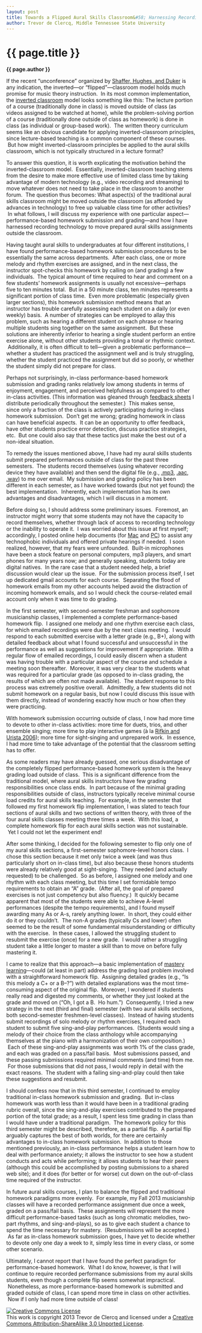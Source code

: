 ```yaml
---
layout: post
title: Towards a Flipped Aural Skills Classroom&#58; Harnessing Recording Technology for Performance-Based Homework
author: Trevor de Clercq, Middle Tennessee State University
---
```


{{ page.title }}
================

**{{ page.author }}**

If the recent “unconference” organized by [Shaffer, Hughes, and Duker](http://flipcampmt.wordpress.com/schedule/) is any indication, the inverted—or “flipped”—classroom model holds much promise for music theory instruction.  In its most common implementation, the [inverted classroom](http://flippedlearning.org/) model looks something like this: The lecture portion of a course (traditionally done in class) is moved outside of class (as videos assigned to be watched at home), while the problem-solving portion of a course (traditionally done outside of class as homework) is done in class (as individual or group-based work).  The written theory curriculum seems like an obvious candidate for applying inverted-classroom principles, since lecture-based teaching is a common component of these courses.  But how might inverted-classroom principles be applied to the aural skills classroom, which is not typically structured in a lecture format?  

To answer this question, it is worth explicating the motivation behind the inverted-classroom model.  Essentially, inverted-classroom teaching stems from the desire to make more effective use of limited class time by taking advantage of modern technology (e.g., video recording and streaming) to move whatever does not need to take place in the classroom to another forum.  The question thus becomes: What aspect(s) of the traditional aural skills classroom might be moved outside the classroom (as afforded by advances in technology) to free up valuable class time for other activities?  In what follows, I will discuss my experience with one particular aspect—performance-based homework submission and grading—and how I have harnessed recording technology to move prepared aural skills assignments outside the classroom.

Having taught aural skills to undergraduates at four different institutions, I have found performance-based homework submission procedures to be essentially the same across departments.  After each class, one or more melody and rhythm exercises are assigned, and in the next class, the instructor spot-checks this homework by calling on (and grading) a few individuals.  The typical amount of time required to hear and comment on a few students’ homework assignments is usually not excessive—perhaps five to ten minutes total.  But in a 50 minute class, ten minutes represents a significant portion of class time.  Even more problematic (especially given larger sections), this homework submission method means that an instructor has trouble carefully assessing each student on a daily (or even weekly) basis.  A number of strategies can be employed to allay this problem, such as hearing a different student on each phrase or hearing multiple students sing together on the same assignment.  But these solutions are inherently inferior to hearing a single student perform an entire exercise alone, without other students providing a tonal or rhythmic context.  Additionally, it is often difficult to tell—given a problematic performance—whether a student has practiced the assignment well and is truly struggling, whether the student practiced the assignment but did so poorly, or whether the student simply did not prepare for class.    

Perhaps not surprisingly, in-class performance-based homework submission and grading ranks relatively low among students in terms of enjoyment, engagement, and perceived helpfulness as compared to other in-class activities. (This information was gleaned through [feedback sheets](http://web.mit.edu/5.95/handouts/student-feedback-blank-2up.pdf) I distribute periodically throughout the semester.)  This makes sense, since only a fraction of the class is actively participating during in-class homework submission.  Don’t get me wrong; grading homework in class can have beneficial aspects.  It can be an opportunity to offer feedback, have other students practice error detection, discuss practice strategies, etc.  But one could also say that these tactics just make the best out of a non-ideal situation.

To remedy the issues mentioned above, I have had my aural skills students submit prepared performances outside of class for the past three semesters.  The students record themselves (using whatever recording device they have available) and then send the digital file (e.g., [.mp3](http://en.wikipedia.org/wiki/MP3), [.aac](http://en.wikipedia.org/wiki/Advanced_Audio_Coding), [.wav](http://en.wikipedia.org/wiki/.wav)) to me over email.  My submission and grading policy has been different in each semester, as I have worked towards (but not yet found) the best implementation.  Inherently, each implementation has its own advantages and disadvantages, which I will discuss in a moment.        

Before doing so, I should address some preliminary issues.  Foremost, an instructor might worry that some students may not have the capacity to record themselves, whether through lack of access to recording technology or the inability to operate it.  I was worried about this issue at first myself; accordingly, I posted online help documents (for [Mac](http://www.midside.com/etc/how_to_record_audio/) and [PC](http://www.midside.com/etc/how_to_record_audio/windows.pdf)) to assist any technophobic individuals and offered private hearings if needed.  I soon realized, however, that my fears were unfounded.  Built-in microphones have been a stock feature on personal computers, mp3 players, and smart phones for many years now; and generally speaking, students today are digital natives.  In the rare case that a student needed help, a brief discussion would clear up the issue.  For the submission process itself, I set up dedicated gmail accounts for each course.  Separating the flood of homework emails from my other accounts helped avoid the distraction of incoming homework emails, and so I would check the course-related email account only when it was time to do grading.

In the first semester, with second-semester freshman and sophomore musicianship classes, I implemented a complete performance-based homework flip.  I assigned one melody and one rhythm exercise each class, for which emailed recordings were due by the next class meeting.  I would respond to each submitted exercise with a letter grade (e.g., B+), along with detailed feedback about what I found successful and unsuccessful in the performance as well as suggestions for improvement if appropriate.  With a regular flow of emailed recordings, I could easily discern when a student was having trouble with a particular aspect of the course and schedule a meeting soon thereafter.  Moreover, it was very clear to the students what was required for a particular grade (as opposed to in-class grading, the results of which are often not made available).  The student response to this process was extremely positive overall.  Admittedly, a few students did not submit homework on a regular basis, but now I could discuss this issue with them directly, instead of wondering exactly how much or how often they were practicing.  

With homework submission occurring outside of class, I now had more time to devote to other in-class activities: more time for duets, trios, and other ensemble singing; more time to play interactive games (à la [Rifkin and Urista 2006](http://jmtp.ou.edu/journal-article/developing-aural-skills-it%E2%80%99s-not-just-game)); more time for sight-singing and unprepared work.  In essence, I had more time to take advantage of the potential that the classroom setting has to offer.

As some readers may have already guessed, one serious disadvantage of the completely flipped performance-based homework system is the heavy grading load outside of class.  This is a significant difference from the traditional model, where aural skills instructors have few grading responsibilities once class ends.  In part because of the minimal grading responsibilities outside of class, instructors typically receive minimal course load credits for aural skills teaching.  For example, in the semester that followed my first homework flip implementation, I was slated to teach four sections of aural skills and two sections of written theory, with three of the four aural skills classes meeting three times a week.  With this load, a complete homework flip for each aural skills section was not sustainable.  Yet I could not let the experiment end!

After some thinking, I decided for the following semester to flip only one of my aural skills sections, a first-semester sophomore-level honors class.  I chose this section because it met only twice a week (and was thus particularly short on in-class time), but also because these honors students were already relatively good at sight-singing.  They needed (and actually requested) to be challenged.  So as before, I assigned one melody and one rhythm with each class meeting, but this time I set formidable tempo requirements to obtain an “A” grade.  (After all, the goal of prepared exercises is not just competency but also fluency.)  It quickly became apparent that most of the students were able to achieve A-level performances (despite the tempo requirements), and I found myself awarding many As or A-s, rarely anything lower.  In short, they could either do it or they couldn’t.  The non-A grades (typically Cs and lower) often seemed to be the result of some fundamental misunderstanding or difficulty with the exercise.  In these cases, I allowed the struggling student to resubmit the exercise (once) for a new grade.  I would rather a struggling student take a little longer to master a skill than to move on before fully mastering it.

I came to realize that this approach—a basic implementation of [mastery learning](http://books.google.com/books/about/Mastery_learning_theory_and_practice.html?id=OSCdAAAAMAAJ)—could (at least in part) address the grading load problem involved with a straightforward homework flip.  Assigning detailed grades (e.g., “Is this melody a C+ or a B–?”) with detailed explanations was the most time-consuming aspect of the original flip.  Moreover, I wondered if students really read and digested my comments, or whether they just looked at the grade and moved on (“Oh, I got a B.  Ho hum.”)  Consequently, I tried a new strategy in the next (third and final) semester (with two aural skills sections, both second-semester freshmen-level classes).  Instead of having students submit recordings of solo melody or rhythm exercises, I required each student to submit five sing-and-play performances.  (Students would sing a melody of their choice from the class anthology while accompanying themselves at the piano with a harmonization of their own composition.)  Each of these sing-and-play assignments was worth 1% of the class grade, and each was graded on a pass/fail basis.  Most submissions passed, and these passing submissions required minimal comments (and time) from me.  For those submissions that did not pass, I would reply in detail with the exact reasons.  The student with a failing sing-and-play could then take these suggestions and resubmit.  

I should confess now that in this third semester, I continued to employ traditional in-class homework submission and grading.  But in-class homework was worth less than it would have been in a traditional grading rubric overall, since the sing-and-play exercises contributed to the prepared portion of the total grade; as a result, I spent less time grading in class than I would have under a traditional paradigm.  The homework policy for this third semester might be described, therefore, as a partial flip.  A partial flip arguably captures the best of both worlds, for there are certainly advantages to in-class homework submission.  In addition to those mentioned previously, an in-class performance helps a student learn how to deal with performance anxiety; it allows the instructor to see how a student conducts and acts while performing; it allows students to hear their peers (although this could be accomplished by posting submissions to a shared web site); and it does (for better or for worse) cut down on the out-of-class time required of the instructor.

In future aural skills courses, I plan to balance the flipped and traditional homework paradigms more evenly.  For example, my Fall 2013 musicianship classes will have a recorded performance assignment due once a week, graded on a pass/fail basis.  These assignments will represent the more difficult performance-based tasks (such as long chromatic melodies, two-part rhythms, and sing-and-plays), so as to give each student a chance to spend the time necessary for mastery.  (Resubmissions will be accepted.)  As far as in-class homework submission goes, I have yet to decide whether to devote only one day a week to it, simply less time in every class, or some other scenario.    

Ultimately, I cannot report that I have found the perfect paradigm for performance-based homework.  What I do know, however, is that I will continue to require recorded performance submissions from my aural skills students, even though a complete flip seems somewhat impractical.  Nonetheless, as more performance-based homework is submitted and graded outside of class, I can spend more time in class on other activities.  Now if I only had more time outside of class!

<a rel="license" href="http://creativecommons.org/licenses/by-sa/3.0/"><img alt="Creative Commons License" style="border-width:0" src="http://i.creativecommons.org/l/by-sa/3.0/88x31.png" /></a><br />This work is copyright 2013 Trevor de Clercq and licensed under a <a rel="license" href="http://creativecommons.org/licenses/by-sa/3.0/">Creative Commons Attribution-ShareAlike 3.0 Unported License</a>.